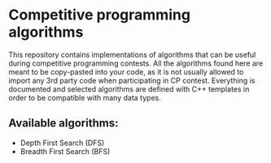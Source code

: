 # Competitive programming algorithms

This repository contains implementations of algorithms that can be useful during competitive programming contests. All the algorithms found here are meant to be copy-pasted into your code, as it is not usually allowed to import any 3rd party code when participating in CP contest. Everything is documented and selected algorithms are defined with C++ templates in order to be compatible with many data types.

## Available algorithms:
- Depth First Search (DFS)
- Breadth First Search (BFS)
